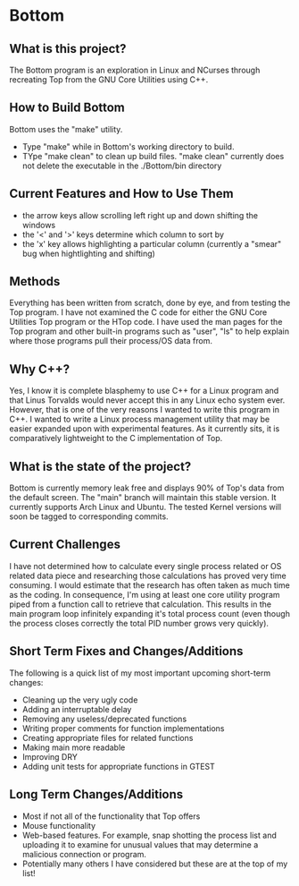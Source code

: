 # Bottom

## What is this project?
The Bottom program is an exploration in Linux and NCurses through recreating Top from the GNU Core Utilities using C++.

## How to Build Bottom
Bottom uses the "make" utility.
- Type "make" while in Bottom's working directory to build.
- TYpe "make clean" to clean up build files. "make clean" currently does not delete the executable in the ./Bottom/bin directory

## Current Features and How to Use Them
- the arrow keys allow scrolling left right up and down shifting the windows
- the '<' and '>' keys determine which column to sort by
- the 'x' key allows highlighting a particular column (currently a "smear" bug when hightlighting and shifting)

## Methods
Everything has been written from scratch, done by eye, and from testing the Top program.  I have not examined the C code for either the GNU Core Utilities Top program or the HTop code.  I have used the man pages for the Top program and other built-in programs such as "user", "ls" to help explain where those programs pull their process/OS data from.

## Why C++?
Yes, I know it is complete blasphemy to use C++ for a Linux program and that Linus Torvalds would never accept this in any Linux echo system ever.  However, that is one of the very reasons I wanted to write this program in C++.  I wanted to write a Linux process management utility that may be easier expanded upon with experimental features.  As it currently sits, it is comparatively lightweight to the C implementation of Top.

## What is the state of the project?
Bottom is currently memory leak free and displays 90% of Top's data from the default screen.  The "main" branch will maintain this stable version.  It currently supports Arch Linux and Ubuntu.  The tested Kernel versions will soon be tagged to corresponding commits.

## Current Challenges
I have not determined how to calculate every single process related or OS related data piece and researching those calculations has proved very time consuming.  I would estimate that the research has often taken as much time as the coding. In consequence, I'm using at least one core utility program piped from a function call to retrieve that calculation.  This results in the main program loop infinitely expanding it's total process count (even though the process closes correctly the total PID number grows very quickly).

## Short Term Fixes and Changes/Additions
The following is a quick list of my most important upcoming short-term changes:
- Cleaning up the very ugly code
- Adding an interruptable delay
- Removing any useless/deprecated functions
- Writing proper comments for function implementations
- Creating appropriate files for related functions
- Making main more readable
- Improving DRY
- Adding unit tests for appropriate functions in GTEST

## Long Term Changes/Additions
- Most if not all of the functionality that Top offers
- Mouse functionality
- Web-based features.  For example, snap shotting the process list and uploading it to examine for unusual values that may determine a malicious connection or program.
- Potentially many others I have considered but these are at the top of my list!
